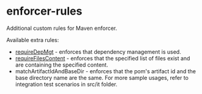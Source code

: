 enforcer-rules
==============

Additional custom rules for Maven enforcer.

Available extra rules:
* [requireDepMgt](https://github.com/ceilfors/enforcer-rules/wiki/requireDepMgmt) - enforces that dependency management is used.
* [requireFilesContent](https://github.com/ceilfors/enforcer-rules/wiki/requireFilesContent) - enforces that the specified list of files exist and are containing the specified content.
* matchArtifactIdAndBaseDir - enforces that the pom's artifact id and the base directory name are the same.
For more sample usages, refer to integration test scenarios in src/it folder.
